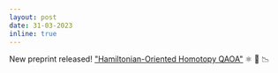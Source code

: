 ```yaml
---
layout: post
date: 31-03-2023
inline: true
---
```

New preprint released! ["Hamiltonian-Oriented Homotopy QAOA"](https://arxiv.org/abs/2301.13170) ⚛️ 🧮 📉 